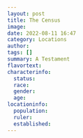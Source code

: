 ```yaml
---
layout: post
title: The Census
image: 
date: 2022-08-11 16:47
category: Locations
author: 
tags: []
summary: A Testament
flavortext: 
characterinfo:
  status: 
  race: 
  gender: 
  age: 
locationinfo:
  population: 
  ruler: 
  established: 
---
```

